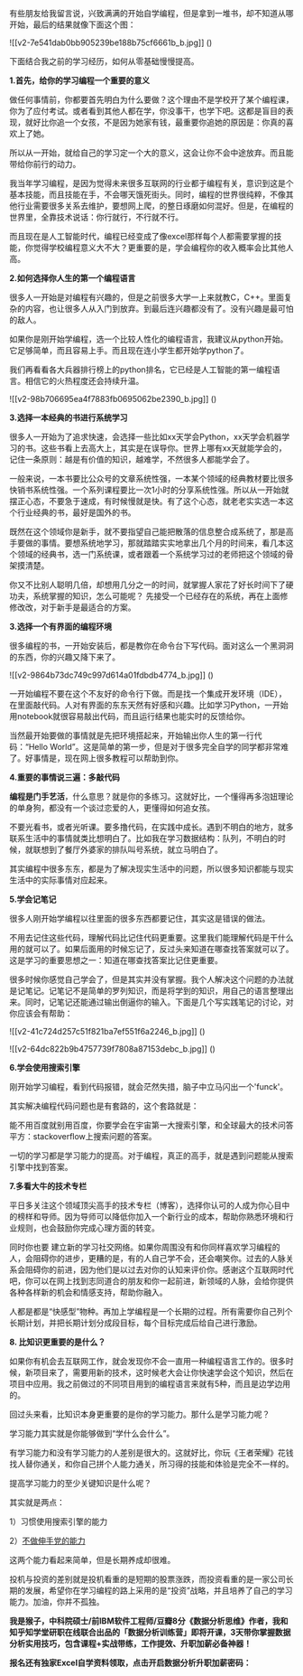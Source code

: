 



有些朋友给我留言说，兴致满满的开始自学编程，但是拿到一堆书，却不知道从哪开始，最后的结果就像下面这个图： 

![[v2-7e541dab0bb905239be188b75cf6661b_b.jpg]]
()

 下面结合我之前的学习经历，如何从零基础慢慢提高。

**1.首先，给你的学习编程一个重要的意义**

做任何事情前，你都要首先明白为什么要做？这个理由不是学校开了某个编程课，你为了应付考试。或者看到其他人都在学，你没事干，也学下吧。这都是盲目的表现，就好比你追一个女孩，不是因为她家有钱，最重要你追她的原因是：你真的喜欢上了她。

 所以从一开始，就给自己的学习定一个大的意义，这会让你不会中途放弃。而且能带给你前行的动力。

我当年学习编程，是因为觉得未来很多互联网的行业都于编程有关，意识到这是个基本技能，而且技能在手，不会哪天饿死街头。同时，编程的世界很纯粹，不像其他行业需要很多关系去维护，要想网上爬，的整日琢磨如何混好。但是，在编程的世界里，全靠技术说话：你行就行，不行就不行。

而且现在是人工智能时代，编程已经变成了像excel那样每个人都需要掌握的技能，你觉得学校编程意义大不大？更重要的是，学会编程你的收入概率会比其他人高。 

**2.如何选择你人生的第一个编程语言**

很多人一开始是对编程有兴趣的，但是之前很多大学一上来就教C，C++。里面复杂的内容，也让很多人从入门到放弃。到最后连兴趣都没有了。没有兴趣是最可怕的敌人。

如果你是刚开始学编程，选一个比较人性化的编程语言，我建议从python开始。它足够简单，而且容易上手。而且现在连小学生都开始学python了。

我们再看看各大兵器排行榜上的python排名，它已经是人工智能的第一编程语言。相信它的火热程度还会持续升温。

![[v2-98b706695ea4f7883fb0695062be2390_b.jpg]]
()

**3.选择一本经典的书进行系统学习**

很多人一开始为了追求快速，会选择一些比如xx天学会Python，xx天学会机器学习的书。这些书看上去高大上，其实是在误导你。世界上哪有xx天就能学会的，记住一条原则：越是有价值的知识，越难学，不然很多人都能学会了。

一般来说，一本书要比公众号的文章系统性强，一本某个领域的经典教材要比很多快销书系统性强。一个系列课程要比一次1小时的分享系统性强。所以从一开始就摆正心态，不要急于速成，有时候慢就是快。有了这个心态，就老老实实选一本这个行业经典的书，最好是国外的书。

既然在这个领域你是新手，就不要指望自己能把散落的信息整合成系统了，那是高手要做的事情。要想系统地学习，那就踏踏实实地拿出几个月的时间来，看几本这个领域的经典书，选一门系统课，或者跟着一个系统学习过的老师把这个领域的骨架摸清楚。

你又不比别人聪明几倍，却想用几分之一的时间，就掌握人家花了好长时间下了硬功夫，系统掌握的知识，怎么可能呢？ 先接受一个已经存在的系统，再在上面修修改改，对于新手是最适合的方案。

  


**3.选择一个有界面的编程环境**

很多编程的书，一开始安装后，都是教你在命令台下写代码。面对这么一个黑洞洞的东西，你的兴趣又降下来了。

![[v2-9864b73dc749c997d614a01fdbdb4774_b.jpg]]
()

一开始编程不要在这个不友好的命令行下做。而是找一个集成开发环境（IDE），在里面敲代码。人对有界面的东东天然有好感和兴趣。比如学习Python，一开始用notebook就很容易敲出代码，而且运行结果也能实时的反馈给你。

当然最开始要做的事情就是先把环境搭起来，开始输出你人生的第一行代码：“Hello World”。这是简单的第一步，但是对于很多完全自学的同学都非常难了。好事情是，现在网上很多教程可以帮助到你。 

  


**4.重要的事情说三遍：多敲代码**

**编程是门手艺活**，什么意思？就是你的多练习。这就好比，一个懂得再多泡妞理论的单身狗，都没有一个谈过恋爱的人，更懂得如何追女孩。

不要光看书，或者光听课。要多撸代码，在实践中成长。遇到不明白的地方，就多联系生活中的事情就类比想明白了。比如我在学习数据结构：队列，不明白的时候，就联想到了餐厅外婆家的排队叫号系统，就立马明白了。

其实编程中很多东东，都是为了解决现实生活中的问题，所以很多知识都能与现实生活中的实际事情对应起来。

  


**5.学会记笔记**

很多人刚开始学编程以往里面的很多东西都要记住，其实这是错误的做法。

不用去记住这些代码，理解代码比记住代码更重要。这里我们能理解代码是干什么用的就可以了。如果后面用的时候忘记了，反过头来知道在哪查找答案就可以了。这是学习的重要思想之一：知道在哪查找答案比记住更重要。

很多时候你感觉自己学会了，但是其实并没有掌握。我个人解决这个问题的办法就是记笔记。记笔记不是简单的罗列知识，而是将学到的知识，用自己的语言整理出来。同时，记笔记还能通过输出倒逼你的输入。下面是几个写实践笔记的讨论，对你应该会有帮助：

![[v2-41c724d257c51f821ba7ef551f6a2246_b.jpg]]
()

![[v2-64dc822b9b4757739f7808a87153debc_b.jpg]]
()

**6.学会使用搜索引擎**

刚开始学习编程，看到代码报错，就会茫然失措，脑子中立马闪出一个'funck'。

其实解决编程代码问题也是有套路的，这个套路就是：

能不用百度就别用百度，你要学会在宇宙第一大搜索引擎，和全球最大的技术问答平方：stackoverflow上搜索问题的答案。

 一切的学习都是学习能力的提高。对于编程，真正的高手，就是遇到问题能从搜索引擎中找到答案。

  


**7.多看大牛的技术专栏**

平日多关注这个领域顶尖高手的技术专栏（博客），选择你认可的人成为你心目中的榜样和导师。因为导师可以降低你加入一个新行业的成本，帮助你熟悉环境和行业规则，也会鼓励你完成心理方面的转变。

同时你也要 建立新的学习社交网络。如果你周围没有和你同样喜欢学习编程的人，会阻碍你的进步，更糟的是，有的人自己学不会，还会嘲笑你。过去的人脉关系会阻碍你的前进，因为他们是以过去对你的认知来评价你。感谢这个互联网时代吧，你可以在网上找到志同道合的朋友和你一起前进，新领域的人脉，会给你提供各种各样新的机会和情感支持，帮助你融入。

 人都是都是“快感型”物种。再加上学编程是一个长期的过程。所有需要你自己列个长期计划，并把长期计划分成段目标，每个目标完成后给自己进行激励。

  


**8. 比知识更重要的是什么？**

如果你有机会去互联网工作，就会发现你不会一直用一种编程语言工作的。很多时候，新项目来了，需要用新的技术，这时候老大会让你快速学会这个知识，然后在项目中应用。我之前做过的不同项目用到的编程语言来就有5种，而且是边学边用的。

回过头来看，比知识本身更重要的是你的学习能力。那什么是学习能力呢？

学习能力其实就是你能够做到“学什么会什么”。

有学习能力和没有学习能力的人差别是很大的。这就好比，你玩《王者荣耀》花钱找人替你通关，和你自己拼个人能力通关，所习得的技能和体验是完全不一样的。

  


提高学习能力的至少关键知识是什么呢？

其实就是两点：

1）习惯使用搜索引擎的能力

2）[不做伸手党的能力](https://zhuanlan.zhihu.com/p/25069046)

 这两个能力看起来简单，但是长期养成却很难。

 投机与投资的差别就是投机看重的是短期的股票涨跌，而投资看重的是一家公司长期的发展，希望你在学习编程的路上采用的是“投资”战略，并且培养了自己的学习能力。加油，你并不孤独。

**我是猴子，中科院硕士/前IBM软件工程师/豆瓣8分《数据分析思维》作者，我和知乎知学堂研职在线联合出品的「数据分析训练营」即将开课，3天带你掌握数据分析实用技巧，包含课程+实战带练，工作提效、升职加薪必备神器！**

  


**报名还有独家Excel自学资料领取，点击开启数据分析升职加薪密码：**






